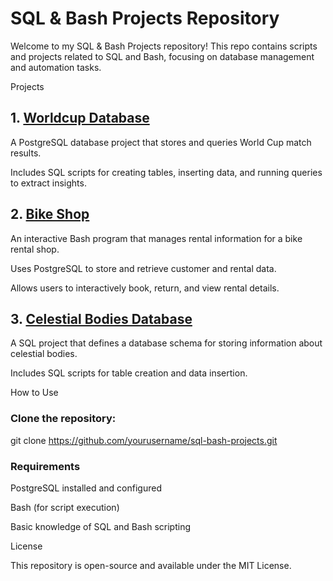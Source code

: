 # SQL & Bash Projects Repository

Welcome to my SQL & Bash Projects repository! This repo contains scripts and projects related to SQL and Bash, focusing on database management and automation tasks.

Projects

## 1. [Worldcup Database](https://github.com/saurbina/Relational_Database/tree/main/Worldcup_database)

A PostgreSQL database project that stores and queries World Cup match results.

Includes SQL scripts for creating tables, inserting data, and running queries to extract insights.

## 2. [Bike Shop](https://github.com/saurbina/Relational_Database/tree/main/bike_shop)

An interactive Bash program that manages rental information for a bike rental shop.

Uses PostgreSQL to store and retrieve customer and rental data.

Allows users to interactively book, return, and view rental details.

## 3. [Celestial Bodies Database](celestial_bodies_database.sql)

A SQL project that defines a database schema for storing information about celestial bodies.

Includes SQL scripts for table creation and data insertion.

How to Use

### Clone the repository:

git clone https://github.com/yourusername/sql-bash-projects.git

### Requirements

PostgreSQL installed and configured

Bash (for script execution)

Basic knowledge of SQL and Bash scripting


License

This repository is open-source and available under the MIT License.
